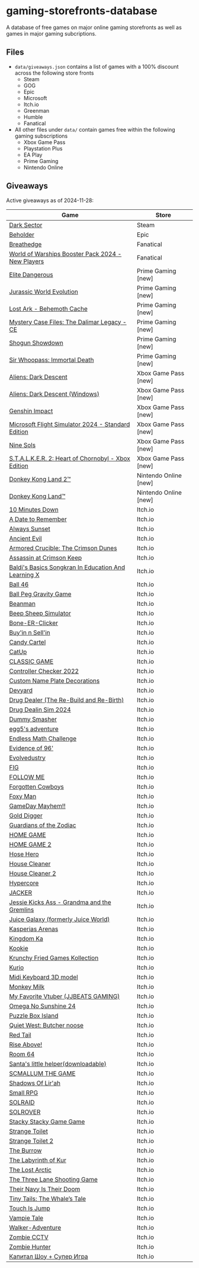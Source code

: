 # gaming-storefronts-database

A database of free games on major online gaming storefronts as well as games in major gaming subcriptions.

## Files

- `data/giveaways.json` contains a list of games with a 100% discount across the following store fronts
  - Steam
  - GOG
  - Epic
  - Microsoft
  - Itch.io
  - Greenman
  - Humble
  - Fanatical
- All other files under `data/` contain games free within the following gaming subscriptions
  - Xbox Game Pass
  - Playstation Plus
  - EA Play
  - Prime Gaming
  - Nintendo Online

## Giveaways

Active giveaways as of 2024-11-28:

| Game | Store |
| --- | --- |
| [Dark Sector](https://store.steampowered.com/app/29900/Dark_Sector) | Steam |
| [Beholder](https://store.epicgames.com/en-US/p/beholder-8c3b4c) | Epic |
| [Breathedge](https://www.fanatical.com/en/game/breathedge) | Fanatical |
| [World of Warships Booster Pack 2024 - New Players](https://www.fanatical.com/en/game/world-of-warships-booster-pack-2024-new-players) | Fanatical |
| [Elite Dangerous](https://gaming.amazon.com/elite-dangerous-epic/dp/amzn1.pg.item.26dc4db5-9ad6-4a58-bd73-276adf5411bb?ref_=SM_EliteDangerous_S01_FGWP_CRWN) | Prime Gaming [new] |
| [Jurassic World Evolution](https://gaming.amazon.com/jurassic-world-evolution-epic/dp/amzn1.pg.item.140fad39-9af7-4c9c-bba1-a6d4a4b83d99?ref_=SM_JurassicWorldEvolution_S01_FGWP_CRWN) | Prime Gaming [new] |
| [Lost Ark - Behemoth Cache](https://gaming.amazon.com/behemoth-cache/dp/amzn1.pg.item.42a38ed1-ecdf-435f-940e-41948575de79?ref_=SM_LostArk_S03_D03_CRWN) | Prime Gaming [new] |
| [Mystery Case Files: The Dalimar Legacy - CE](https://gaming.amazon.com/mystery-case-files-the-dalimar-legacy-ce-aga/dp/amzn1.pg.item.1683372f-d154-479e-85b9-47f1430ac849?ref_=SM_MysteryCaseFilesTheDalimarLegacyCE_S01_FGWP_CRWN) | Prime Gaming [new] |
| [Shogun Showdown](https://gaming.amazon.com/shogun-showdown-gog/dp/amzn1.pg.item.c3a4b220-2762-416d-ae9c-e849044cc918?ref_=SM_ShogunShowdown_S01_FGWP_CRWN) | Prime Gaming [new] |
| [Sir Whoopass: Immortal Death](https://gaming.amazon.com/sir-whoopass-immortal-death-gog/dp/amzn1.pg.item.e6dbfe9b-01d8-4b6e-b804-e35656e9d143?ref_=SM_SirWhoopassImmortalDeath_S01_FGWP_CRWN) | Prime Gaming [new] |
| [Aliens: Dark Descent](https://www.xbox.com/en-en/games/store/-/9MX7DMHK13SC) | Xbox Game Pass [new] |
| [Aliens: Dark Descent (Windows)](https://www.xbox.com/en-en/games/store/-/9N1M64W9XZQ7) | Xbox Game Pass [new] |
| [Genshin Impact](https://www.xbox.com/en-en/games/store/-/9N7TFFRRZCC9) | Xbox Game Pass [new] |
| [Microsoft Flight Simulator 2024 - Standard Edition](https://www.xbox.com/en-en/games/store/-/9P2VGCTBMM52) | Xbox Game Pass [new] |
| [Nine Sols](https://www.xbox.com/en-en/games/store/-/9N3LGKGF3CC2) | Xbox Game Pass [new] |
| [S.T.A.L.K.E.R. 2: Heart of Chornobyl - Xbox Edition](https://www.xbox.com/en-en/games/store/-/9P7ZBF3S7PSS) | Xbox Game Pass [new] |
| [Donkey Kong Land 2™](https://www.nintendo.com/us/switch/online/nintendo-switch-online/classic-games/) | Nintendo Online [new] |
| [Donkey Kong Land™](https://www.nintendo.com/us/switch/online/nintendo-switch-online/classic-games/) | Nintendo Online [new] |
| [10 Minutes Down](https://anoverthinker.itch.io/10minutesdown) | Itch.io |
| [A Date to Remember](https://jjbeats99.itch.io/a-date-to-remember) | Itch.io |
| [Always Sunset](https://kombuchaman.itch.io/always-sunset) | Itch.io |
| [Ancient Evil](https://musialkov.itch.io/ancient-evil) | Itch.io |
| [Armored Crucible: The Crimson Dunes](https://fontty.itch.io/ac-tcd) | Itch.io |
| [Assassin at Crimson Keep](https://shadowglass.itch.io/assassin-at-crimson-keep) | Itch.io |
| [Baldi's Basics Songkran In Education And Learning X](https://sj-logo-transparent.itch.io/baldis-basics-songkran-in-education-and-learning-x) | Itch.io |
| [Ball 46](https://yahay-games.itch.io/ball-46) | Itch.io |
| [Ball Peg Gravity Game](https://b-render.itch.io/ball-peg-gravity-game) | Itch.io |
| [Beanman](https://archimedean-gaming.itch.io/beanman) | Itch.io |
| [Beep Sheep Simulator](https://osamamsa123.itch.io/beep-sheep-simulator) | Itch.io |
| [Bone-ER-Clicker](https://b-render.itch.io/bone-clicker) | Itch.io |
| [Buy'in n Sell'in](https://b-render.itch.io/buyin-n-sellin) | Itch.io |
| [Candy Cartel](https://b-render.itch.io/candy-cartel) | Itch.io |
| [CatUp](https://dazaizer0.itch.io/catup) | Itch.io |
| [CLASSIC GAME](https://iamqqqqqqq.itch.io/classicgame) | Itch.io |
| [Controller Checker 2022](https://b-render.itch.io/controller-checker) | Itch.io |
| [Custom Name Plate Decorations](https://b-render.itch.io/custom-name-plate-decorations) | Itch.io |
| [Devyard](https://thethil.itch.io/devyard) | Itch.io |
| [Drug Dealer (The Re-Build and Re-Birth)](https://b-render.itch.io/drug-dealer) | Itch.io |
| [Drug Dealin Sim 2024](https://b-render.itch.io/drug-dealin-simulator-2024) | Itch.io |
| [Dummy Smasher](https://b-render.itch.io/dummy-smasher) | Itch.io |
| [egg5's adventure](https://egg12345.itch.io/egg5s-adventure) | Itch.io |
| [Endless Math Challenge](https://notritter.itch.io/endless-math-challenge) | Itch.io |
| [Evidence of 96'](https://teammelon.itch.io/evidence-of-96) | Itch.io |
| [Evolvedustry](https://evolvedustry.itch.io/evolvedustry) | Itch.io |
| [FIG](https://daiconv.itch.io/fig) | Itch.io |
| [FOLLOW ME](https://night3hhhhh.itch.io/follow-me) | Itch.io |
| [Forgotten Cowboys](https://musialkov.itch.io/forgotten-cobwoys) | Itch.io |
| [Foxy Man](https://al7ussain.itch.io/foxy-man) | Itch.io |
| [GameDay Mayhem!!](https://indifferentpenguin.itch.io/gamedaymayhem) | Itch.io |
| [Gold Digger](https://b-render.itch.io/gold-digger) | Itch.io |
| [Guardians of the Zodiac](https://evans018creations.itch.io/guardians-of-the-zodiac) | Itch.io |
| [HOME GAME](https://iamqqqqqqq.itch.io/homegame) | Itch.io |
| [HOME GAME 2](https://iamqqqqqqq.itch.io/homegame2) | Itch.io |
| [Hose Hero](https://mr-ying.itch.io/hosehero) | Itch.io |
| [House Cleaner](https://al7ussain.itch.io/housecleaner) | Itch.io |
| [House Cleaner 2](https://al7ussain.itch.io/house-cleaner-2) | Itch.io |
| [Hypercore](https://hyperforg.itch.io/hypercore) | Itch.io |
| [JACKER](https://ry2110.itch.io/jacker) | Itch.io |
| [Jessie Kicks Ass - Grandma and the Gremlins](https://hrtz.itch.io/jessie1) | Itch.io |
| [Juice Galaxy (formerly Juice World)](https://fishlicka.itch.io/juice-galaxy) | Itch.io |
| [Kasperias Arenas](https://kasperv.itch.io/kasperias-arenas) | Itch.io |
| [Kingdom Ka](https://carrotcakestudio.itch.io/kingdomka) | Itch.io |
| [Kookie](https://jjbeats99.itch.io/kookie) | Itch.io |
| [Krunchy Fried Games Kollection](https://krunchyfriedgames.itch.io/krunchy-fried-games-kollection) | Itch.io |
| [Kurio](https://kuriokingdom.itch.io/kurio) | Itch.io |
| [Midi Keyboard 3D model](https://b-render.itch.io/midi-keyboard) | Itch.io |
| [Monkey Milk](https://snobunni.itch.io/monkey-milk) | Itch.io |
| [My Favorite Vtuber (JJBEATS GAMING)](https://jjbeats99.itch.io/jjbeats-gaming) | Itch.io |
| [Omega No Sunshine 24](https://galoxyum.itch.io/ons24) | Itch.io |
| [Puzzle Box Island](https://puzzle-box-island.itch.io/puzzle-box-island) | Itch.io |
| [Quiet West: Butcher noose](https://squidsquadpapi.itch.io/quiet-west-butcher-noose) | Itch.io |
| [Red Tail](https://musialkov.itch.io/redtail) | Itch.io |
| [Rise Above!](https://alessandro06-0.itch.io/rise-above) | Itch.io |
| [Room 64](https://kazueuwu.itch.io/room-64) | Itch.io |
| [Santa's little helper(downloadable)](https://michelegalbiati.itch.io/santas-little-helperdownloadable) | Itch.io |
| [SCMALLUM THE GAME](https://egg12345.itch.io/scmallum-the-game) | Itch.io |
| [Shadows Of Lir'ah](https://moonkey-lab.itch.io/shadows-of-lirah) | Itch.io |
| [Small RPG](https://b-render.itch.io/small-rpg) | Itch.io |
| [SOLRAID](https://projectyaarj.itch.io/solraid) | Itch.io |
| [SOLROVER](https://projectyaarj.itch.io/solrover) | Itch.io |
| [Stacky Stacky Game Game](https://b-render.itch.io/clicky-clicky-game-game) | Itch.io |
| [Strange Toilet](https://thethil.itch.io/strange-toilet) | Itch.io |
| [Strange Toilet 2](https://thethil.itch.io/strange-toilet-2) | Itch.io |
| [The Burrow](https://saladin786.itch.io/the-burrow) | Itch.io |
| [The Labyrinth of Kur](https://fontty.itch.io/kur) | Itch.io |
| [The Lost Arctic](https://puzzle-box-island.itch.io/the-lost-arctic) | Itch.io |
| [The Three Lane Shooting Game](https://b-render.itch.io/threelane) | Itch.io |
| [Their Navy Is Their Doom](https://pressfstudio.itch.io/their-navy-is-their-doom) | Itch.io |
| [Tiny Tails: The Whale’s Tale](https://al7ussain.itch.io/whale-game) | Itch.io |
| [Touch Is Jump](https://tawusgames.itch.io/touchisjump) | Itch.io |
| [Vampie Tale](https://ozaki-studio.itch.io/vampie-tale) | Itch.io |
| [Walker-Adventure](https://kish-mish1.itch.io/walker-adventure) | Itch.io |
| [Zombie CCTV](https://algoca155.itch.io/zombie-cctv) | Itch.io |
| [Zombie Hunter](https://al7ussain.itch.io/zombie-hunter) | Itch.io |
| [Капитал Шоу + Супер Игра](https://existical.itch.io/capitalshow) | Itch.io |
